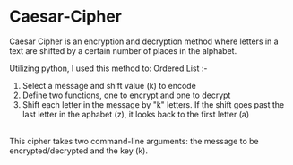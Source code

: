 # Caesar-Cipher

Caesar Cipher is an encryption and decryption method where letters in a text are shifted by a certain number of places in the alphabet. 

Utilizing python, I used this method to: 
Ordered List :-
1. Select a message and shift value (k) to encode
2. Define two functions, one to encrypt and one to decrypt
3. Shift each letter in the message by "k" letters. If the shift goes past the last letter in the aphabet (z), it looks back to the first letter (a)

<br>This cipher takes two command-line arguments: the message to be encrypted/decrypted and the key (k).